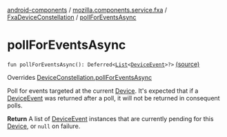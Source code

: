 [android-components](../../index.md) / [mozilla.components.service.fxa](../index.md) / [FxaDeviceConstellation](index.md) / [pollForEventsAsync](./poll-for-events-async.md)

# pollForEventsAsync

`fun pollForEventsAsync(): Deferred<`[`List`](https://kotlinlang.org/api/latest/jvm/stdlib/kotlin.collections/-list/index.html)`<`[`DeviceEvent`](../../mozilla.components.concept.sync/-device-event/index.md)`>?>` [(source)](https://github.com/mozilla-mobile/android-components/blob/master/components/service/firefox-accounts/src/main/java/mozilla/components/service/fxa/FxaDeviceConstellation.kt#L110)

Overrides [DeviceConstellation.pollForEventsAsync](../../mozilla.components.concept.sync/-device-constellation/poll-for-events-async.md)

Poll for events targeted at the current [Device](../../mozilla.components.concept.sync/-device/index.md). It's expected that if a [DeviceEvent](../../mozilla.components.concept.sync/-device-event/index.md) was
returned after a poll, it will not be returned in consequent polls.

**Return**
A list of [DeviceEvent](../../mozilla.components.concept.sync/-device-event/index.md) instances that are currently pending for this [Device](../../mozilla.components.concept.sync/-device/index.md), or `null` on failure.

